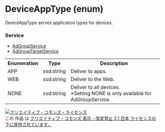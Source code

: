 # DeviceAppType (enum)
DeviceAppType serves application types for devices.

### Service
+ [AdGroupService](../services/AdGroupService.md)
+ [AdGroupTargetService](../services/AdGroupTargetService.md)

<table>
 <tr>
  <th>Enumeration </th>
  <th>Type</th>
  <th>Description</th>
 <tr>
  <td>APP</td>
  <td>xsd:string</td>
  <td>Deliver to apps. </td>
 </tr>
 <tr>
  <td>WEB</td>
  <td>xsd:string</td>
  <td>Deliver to the Web.</td>
 </tr>
 <tr>
  <td>NONE</td>
  <td>xsd:string</td>
  <td> Deliver to all devices. <br>
  *Setting NONE is only available for AdGroupService.</td>
 </tr>
</table>

<a rel="license" href="http://creativecommons.org/licenses/by-nd/2.1/jp/"><img alt="クリエイティブ・コモンズ・ライセンス" style="border-width:0" src="https://i.creativecommons.org/l/by-nd/2.1/jp/88x31.png" /></a><br />この 作品 は <a rel="license" href="http://creativecommons.org/licenses/by-nd/2.1/jp/">クリエイティブ・コモンズ 表示 - 改変禁止 2.1 日本 ライセンスの下に提供されています。</a>

